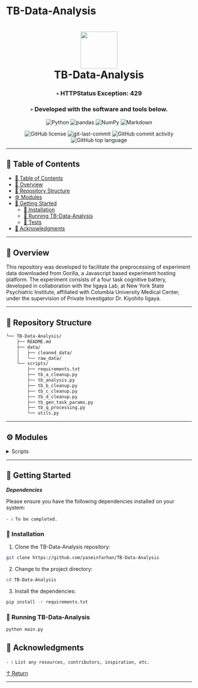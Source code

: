 # TB-Data-Analysis

<div align="center">
<h1 align="center">
<img src="https://encrypted-tbn0.gstatic.com/images?q=tbn:ANd9GcT46xYN2VAk3ZgHs4MYvAWy-PkBfUBwG9XzO_YaJYE&s" width="100" /> 
<br>TB-Data-Analysis</h1>
<h3>◦ HTTPStatus Exception: 429</h3>
<h3>◦ Developed with the software and tools below.</h3>

<p align="center">
<img src="https://img.shields.io/badge/Python-3776AB.svg?style&logo=Python&logoColor=white" alt="Python" />

<img src="https://img.shields.io/badge/pandas-150458.svg?style&logo=pandas&logoColor=white" alt="pandas" />
<img src="https://img.shields.io/badge/NumPy-013243.svg?style&logo=NumPy&logoColor=white" alt="NumPy" />
<img src="https://img.shields.io/badge/Markdown-000000.svg?style&logo=Markdown&logoColor=white" alt="Markdown" />
</p>
<img src="https://img.shields.io/github/license/yasminfarhan/TB-Data-Analysis?style&color=5D6D7E" alt="GitHub license" />
<img src="https://img.shields.io/github/last-commit/yasminfarhan/TB-Data-Analysis?style&color=5D6D7E" alt="git-last-commit" />
<img src="https://img.shields.io/github/commit-activity/m/yasminfarhan/TB-Data-Analysis?style&color=5D6D7E" alt="GitHub commit activity" />
<img src="https://img.shields.io/github/languages/top/yasminfarhan/TB-Data-Analysis?style&color=5D6D7E" alt="GitHub top language" />
</div>

---

## 📖 Table of Contents
- [📖 Table of Contents](#-table-of-contents)
- [📍 Overview](#-overview)
- [📂 Repository Structure](#-repository-structure)
- [⚙️ Modules](#modules)
- [🚀 Getting Started](#-getting-started)
    - [🔧 Installation](#-installation)
    - [🤖 Running TB-Data-Analysis](#-running-TB-Data-Analysis)
    - [🧪 Tests](#-tests)
- [👏 Acknowledgments](#-acknowledgments)

---


## 📍 Overview

This repository was developed to facilitate the preprocessing of experiment data downloaded from Gorilla, a Javascript based experiment hosting platform. The experiment consists of a four task cognitive battery, developed in collaboration with the Iigaya Lab, at New York State Psychiatric Institute, affiliated with Columbia University Medical Center, under the supervision of Private Investigator Dr. Kiyohito Iigaya. 

---


## 📂 Repository Structure

```sh
└── TB-Data-Analysis/
    ├── README.md
    ├── data/
    │   ├── cleaned_data/
    │   └── raw_data/
    └── scripts/
        ├── requirements.txt
        ├── tb_a_cleanup.py
        ├── tb_analysis.py
        ├── tb_b_cleanup.py
        ├── tb_c_cleanup.py
        ├── tb_d_cleanup.py
        ├── tb_gen_task_params.py
        ├── tb_q_processing.py
        └── utils.py
```


---

## ⚙️ Modules

<details closed><summary>Scripts</summary>

| File                                                                                                              | Summary                   |
| ---                                                                                                               | ---                       |
| [tb_q_processing.py](https://github.com/yasminfarhan/TB-Data-Analysis/blob/main/scripts/tb_q_processing.py)       | This script computes questionnaire scores by converting raw scores and taking into consideration reverse scoring as specified by the questionnaire map. |
| [tb_a_cleanup.py](https://github.com/yasminfarhan/TB-Data-Analysis/blob/main/scripts/tb_a_cleanup.py)             | This script processes raw data from the "3 Arm Bandit" task, specifically versions Av1 - NoWin/Loss and Av3 - Win/NoLoss. |
| [tb_b_cleanup.py](https://github.com/yasminfarhan/TB-Data-Analysis/blob/main/scripts/tb_b_cleanup.py)             | This script processes raw data from the "Information Seeking" task, specifically versions 1, 2, and 3. |
| [tb_c_cleanup.py](https://github.com/yasminfarhan/TB-Data-Analysis/blob/main/scripts/tb_c_cleanup.py)             | This script processes raw data from the "Delay Match to Sample" experiment. |
| [tb_d_cleanup.py](https://github.com/yasminfarhan/TB-Data-Analysis/blob/main/scripts/tb_d_cleanup.py)             | This script processes raw data from the "N-Back / Effort discounting" task. |
| [tb_gen_task_params.py](https://github.com/yasminfarhan/TB-Data-Analysis/blob/main/scripts/tb_gen_task_params.py) | This script generates task parameters from the cleaned up trial by trial csv files generated by the *_cleanup.py scripts. |
| [utils.py](https://github.com/yasminfarhan/TB-Data-Analysis/blob/main/scripts/utils.py)                           | This file contains useful functions for use throughout the github repo. |
| [tb_analysis.py](https://github.com/yasminfarhan/TB-Data-Analysis/blob/main/scripts/tb_analysis.py)               | This is a skeleton .py file to allow for easy preliminary analysis of cleaned up task csv files generated by other scripts. |
| [requirements.txt](https://github.com/yasminfarhan/TB-Data-Analysis/blob/main/scripts/requirements.txt)           | Package requirements txt file. |


</details>

---

## 🚀 Getting Started

***Dependencies***

Please ensure you have the following dependencies installed on your system:

`- ℹ️ To be completed.`

### 🔧 Installation

1. Clone the TB-Data-Analysis repository:
```sh
git clone https://github.com/yasminfarhan/TB-Data-Analysis
```

2. Change to the project directory:
```sh
cd TB-Data-Analysis
```

3. Install the dependencies:
```sh
pip install -r requirements.txt
```

### 🤖 Running TB-Data-Analysis

```sh
python main.py
```

## 👏 Acknowledgments

`- ℹ️ List any resources, contributors, inspiration, etc.`

[↑ Return](#Top)

---
